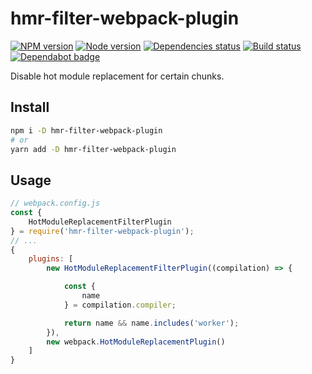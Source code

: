 # hmr-filter-webpack-plugin

[![NPM version][npm]][npm-url]
[![Node version][node]][node-url]
[![Dependencies status][deps]][deps-url]
[![Build status][build]][build-url]
[![Dependabot badge][dependabot]][dependabot-url]

[npm]: https://img.shields.io/npm/v/hmr-filter-webpack-plugin.svg
[npm-url]: https://npmjs.com/package/hmr-filter-webpack-plugin

[node]: https://img.shields.io/node/v/hmr-filter-webpack-plugin.svg
[node-url]: https://nodejs.org

[deps]: https://david-dm.org/TrigenSoftware/hmr-filter-webpack-plugin.svg
[deps-url]: https://david-dm.org/TrigenSoftware/hmr-filter-webpack-plugin

[build]: http://img.shields.io/travis/com/TrigenSoftware/hmr-filter-webpack-plugin/master.svg
[build-url]: https://travis-ci.com/TrigenSoftware/hmr-filter-webpack-plugin

[dependabot]: https://api.dependabot.com/badges/status?host=github&repo=TrigenSoftware/hmr-filter-webpack-plugin
[dependabot-url]: https://dependabot.com/

Disable hot module replacement for certain chunks.

## Install

```bash
npm i -D hmr-filter-webpack-plugin
# or
yarn add -D hmr-filter-webpack-plugin
```

## Usage

```js
// webpack.config.js
const {
    HotModuleReplacementFilterPlugin
} = require('hmr-filter-webpack-plugin');
// ...
{
    plugins: [
        new HotModuleReplacementFilterPlugin((compilation) => {

            const {
                name
            } = compilation.compiler;

            return name && name.includes('worker');
        }),
        new webpack.HotModuleReplacementPlugin()
    ]
}
```
